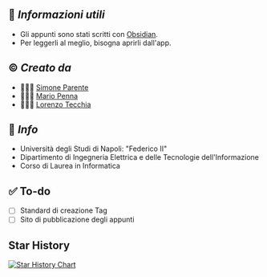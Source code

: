 ## 📑 *Informazioni utili*

- Gli appunti sono stati scritti con [Obsidian](https://obsidian.md).
- Per leggerli al meglio, bisogna aprirli dall'app.
## ©️ *Creato da*

- 🧑🏻‍💻  [Simone Parente](https://github.com/simoneparente)
- 🧑🏻‍💻  [Mario Penna](https://github.com/bickpenna/)
- 🧑🏻‍💻  [Lorenzo Tecchia](https://github.com/lorenzotecchia)

## 🏬 *Info*

- Università degli Studi di Napoli: "Federico II"
- Dipartimento di Ingegneria Elettrica e delle Tecnologie dell'Informazione
- Corso di Laurea in Informatica
## ✅ To-do
- [ ] Standard di creazione Tag
- [ ] Sito di pubblicazione degli appunti

## Star History
[![Star History Chart](https://api.star-history.com/svg?repos=Codex-Computatrum/InformaticaObsidian&type=Date)](https://star-history.com/#Codex-Computatrum/InformaticaObsidian&Date)

